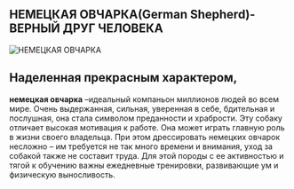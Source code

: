 ## НЕМЕЦКАЯ ОВЧАРКА(German Shepherd)-ВЕРНЫЙ ДРУГ ЧЕЛОВЕКА

![НЕМЕЦКАЯ ОВЧАРКА](https://www.royal-canin.ru/upload/iblock/728/ekst.jpg 'German Shepherd')

## Наделенная прекрасным характером,

**немецкая овчарка** –идеальный компаньон миллионов людей во всем мире. Очень
выдержанная, сильная, уверенная в себе, бдительная и послушная, она стала
символом преданности и храбрости. Эту собаку отличает высокая мотивация к
работе. Она может играть главную роль в жизни своего владельца. При этом
дрессировать немецких овчарок несложно – им требуется не так много времени и
внимания, уход за собакой также не составит труда. Для этой породы с ее
активностью и тягой к обучению важны ежедневные тренировки, развивающие ум и
физическую выносливость.

